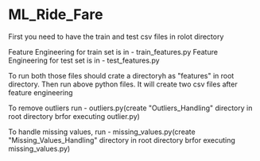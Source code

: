 # ML_Ride_Fare

First you need to have the train and test csv files in rolot directory

Feature Engineering for train set is in - train_features.py
Feature Engineering for test set is in - test_features.py


To run both those files should crate a directoryh as "features" in root directory. Then run above python files. It will create two csv files after feature engineering

To remove outliers run - outliers.py(create "Outliers_Handling" directory in root directory brfor executing outlier.py)


To handle missing values, run - missing_values.py(create "Missing_Values_Handling" directory in root directory brfor executing missing_values.py)


